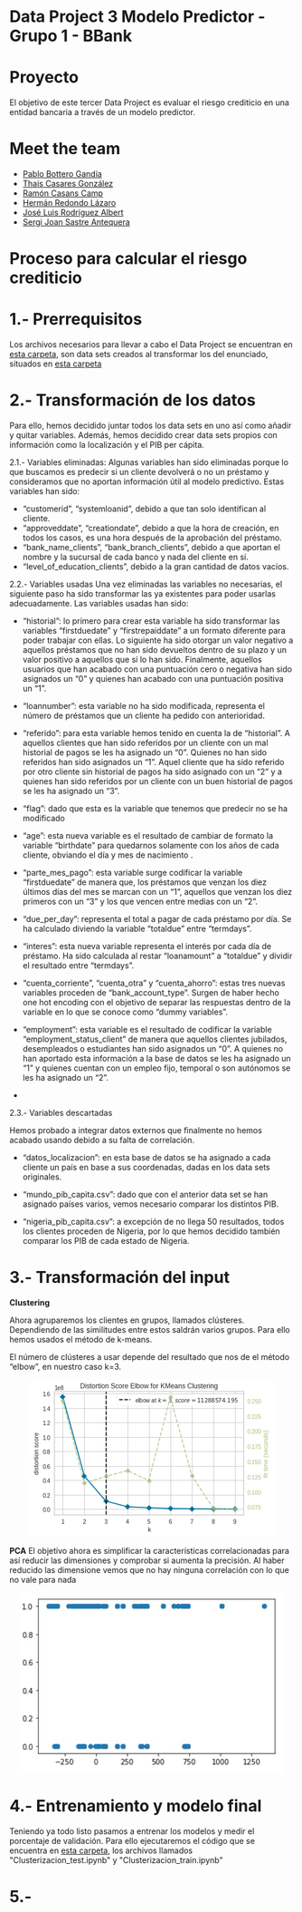 # Data Project 3 Modelo Predictor - Grupo 1 - BBank

# Proyecto
El objetivo de este tercer Data Project es evaluar el riesgo crediticio en una entidad bancaria a través de un modelo predictor.


# Meet the team

- [Pablo Bottero Gandía](https://github.com/aloa04)
- [Thais Casares González](https://github.com/thais1987)
- [Ramón Casans Camp](https://github.com/racasc)
- [Hermán Redondo Lázaro](https://github.com/Ciarzi)
- [José Luis Rodríguez Albert](https://github.com/joselra98)
- [Sergi Joan Sastre Antequera](https://github.com/sergijoan22)


# Proceso para calcular el riesgo crediticio
# 1.- Prerrequisitos
Los archivos necesarios para llevar a cabo el Data Project se encuentran en [esta carpeta](https://github.com/Ciarzi/DP3_GP1/tree/main/datasets/own_data), son data sets creados al transformar los del enunciado, situados en [esta carpeta](https://github.com/Ciarzi/DP3_GP1/tree/main/datasets)

# 2.- Transformación de los datos
Para ello, hemos decidido juntar todos los data sets en uno así como añadir y quitar variables.
Además, hemos decidido crear data sets propios con información como la localización y el PIB per cápita.

2.1.- Variables eliminadas:
Algunas variables han sido eliminadas porque lo que buscamos es predecir si un cliente devolverá o no un préstamo y consideramos que no aportan información útil al modelo predictivo. 
Estas variables han sido:
- “customerid”, “systemloanid”, debido a que tan solo identifican al cliente.
- “approveddate”, “creationdate”, debido a que la hora de creación, en todos los casos, es una hora después de la aprobación del préstamo.
- “bank_name_clients”, “bank_branch_clients”, debido a que aportan el nombre y la sucursal de cada banco y nada del cliente en sí.
- “level_of_education_clients”, debido a la gran cantidad de datos vacíos.

2.2.- Variables usadas
Una vez eliminadas las variables no necesarias, el siguiente paso ha sido transformar las ya existentes para poder usarlas adecuadamente. Las variables usadas han sido:
-	“historial”: lo primero para crear esta variable ha sido transformar las variables “firstduedate” y “firstrepaiddate” a un formato diferente para poder trabajar con ellas. Lo siguiente ha sido otorgar un valor negativo a aquellos préstamos que no han sido devueltos dentro de su plazo y un valor positivo a aquellos que sí lo han sido. Finalmente, aquellos usuarios que han acabado con una puntuación cero o negativa han sido asignados un “0” y quienes han acabado con una puntuación positiva un “1”.

-	“loannumber”: esta variable no ha sido modificada, representa el número de préstamos que un cliente ha pedido con anterioridad.

-	“referido”: para esta variable hemos tenido en cuenta la de “historial”. A aquellos clientes que han sido referidos por un cliente con un mal historial de pagos se les ha asignado un “0”. Quienes no han sido referidos han sido asignados un “1”. Aquel cliente que ha sido referido por otro cliente sin historial de pagos ha sido asignado con un “2” y a quienes han sido referidos por un cliente con un buen historial de pagos se les ha asignado un “3”.

-	“flag”: dado que esta es la variable que tenemos que predecir no se ha modificado

-	“age”: esta nueva variable es el resultado de cambiar de formato la variable “birthdate” para quedarnos solamente con los años de cada cliente, obviando el día y mes de nacimiento .

-	“parte_mes_pago”: esta variable surge codificar la variable “firstduedate” de manera que, los préstamos que venzan los diez últimos días del mes se marcan con un “1”, aquellos que venzan los diez primeros con un “3” y los que vencen entre medias con un “2”.

-	“due_per_day”: representa el total a pagar de cada préstamo por día. Se ha calculado diviendo la variable “totaldue” entre “termdays”.

-	“interes”: esta nueva variable representa el interés por cada día de préstamo. Ha sido calculada al restar “loanamount” a “totaldue” y dividir el resultado entre “termdays”.

-	“cuenta_corriente”, “cuenta_otra” y “cuenta_ahorro”: estas tres nuevas variables proceden de “bank_account_type”. Surgen de haber hecho one hot encoding con el objetivo de separar las respuestas dentro de la variable en lo que se conoce como “dummy variables”.

-	“employment”: esta variable es el resultado de codificar la variable “employment_status_client” de manera que aquellos clientes jubilados, desempleados o estudiantes han sido asignados un “0”. A quienes no han aportado esta información a la base de datos se les ha asignado un “1” y quienes cuentan con un empleo fijo, temporal o son autónomos se les ha asignado un “2”.

-	

2.3.- Variables descartadas

Hemos probado a integrar datos externos que finalmente no hemos acabado usando debido a su falta de correlación.
-	“datos_localizacion”: en esta base de datos se ha asignado a cada cliente un país en base a sus coordenadas, dadas en los data sets originales.

-	“mundo_pib_capita.csv”: dado que con el anterior data set se han asignado países varios, vemos necesario comparar los distintos PIB.

-	“nigeria_pib_capita.csv”: a excepción de no llega 50 resultados, todos los clientes proceden de Nigeria, por lo que hemos decidido también comparar los PIB de cada estado de Nigeria.

# 3.- Transformación del input
**Clustering**

Ahora agruparemos los clientes en grupos, llamados clústeres. Dependiendo de las similitudes entre estos saldrán varios grupos. Para ello hemos usados el método de k-means.

El número de clústeres a usar depende del resultado que nos de el método “elbow”, en nuestro caso k=3.

<p align="center">
   <img src="https://github.com/Ciarzi/DP3_GP1/blob/main/Logo/elbow.png" alt="[YOUR_ALT]"/>
</p>


**PCA**
El objetivo ahora es simplificar la características correlacionadas para así reducir las dimensiones y comprobar si aumenta la precisión.
Al haber reducido las dimensione vemos que no hay ninguna correlación con lo que no vale para nada
<p align="center">
   <img src=" https://github.com/Ciarzi/DP3_GP1/blob/main/Logo/APC.jpg" alt="[YOUR_ALT]"/>
</p>

# 4.- Entrenamiento y modelo final

Teniendo ya todo listo pasamos a entrenar los modelos y medir el porcentaje de validación.
Para ello ejecutaremos el código que se encuentra en [esta carpeta](https://github.com/Ciarzi/DP3_GP1/tree/main/codigo), los archivos llamados "Clusterizacion_test.ipynb" y "Clusterizacion_train.ipynb"

# 5.- 


